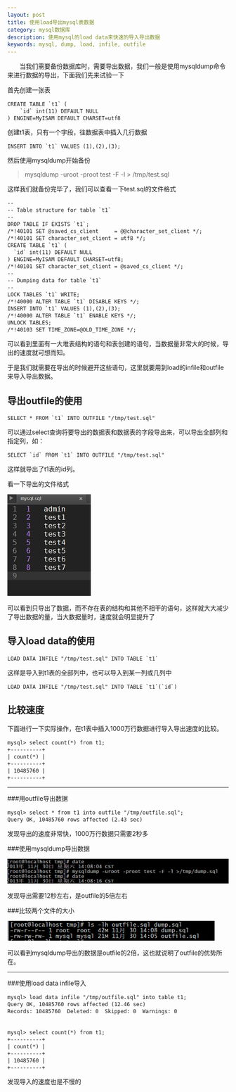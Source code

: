 ```yaml
---
layout: post
title: 使用load导出mysql表数据
category: mysql数据库
description: 使用mysql的load data来快速的导入导出数据
keywords: mysql, dump, load, infile, outfile
---
```

　　当我们需要备份数据库时，需要导出数据，我们一般是使用mysqldump命令来进行数据的导出，下面我们先来试验一下

首先创建一张表

	CREATE TABLE `t1` (
		`id` int(11) DEFAULT NULL
	) ENGINE=MyISAM DEFAULT CHARSET=utf8

创建t1表，只有一个字段，往数据表中插入几行数据

	INSERT INTO `t1` VALUES (1),(2),(3);  

然后使用mysqldump开始备份

>mysqldump -uroot -proot test -F -l > /tmp/test.sql

这样我们就备份完毕了，我们可以查看一下test.sql的文件格式

	--
	-- Table structure for table `t1`
	--
	DROP TABLE IF EXISTS `t1`;
	/*!40101 SET @saved_cs_client     = @@character_set_client */;
	/*!40101 SET character_set_client = utf8 */;
	CREATE TABLE `t1` (
	  `id` int(11) DEFAULT NULL
	) ENGINE=MyISAM DEFAULT CHARSET=utf8;
	/*!40101 SET character_set_client = @saved_cs_client */;
	--
	-- Dumping data for table `t1`
	--
	LOCK TABLES `t1` WRITE;
	/*!40000 ALTER TABLE `t1` DISABLE KEYS */;
	INSERT INTO `t1` VALUES (1),(2),(3);
	/*!40000 ALTER TABLE `t1` ENABLE KEYS */;
	UNLOCK TABLES;
	/*!40103 SET TIME_ZONE=@OLD_TIME_ZONE */;

可以看到里面有一大堆表结构的语句和表创建的语句，当数据量非常大的时候，导出的速度就可想而知。

于是我们就需要在导出的时候避开这些语句，这里就要用到load的infile和outfile来导入导出数据。

导出outfile的使用
----------------

	SELECT * FROM `t1` INTO OUTFILE "/tmp/test.sql"

可以通过select查询将要导出的数据表和数据表的字段导出来，可以导出全部列和指定列，如：

	SELECT `id` FROM `t1` INTO OUTFILE "/tmp/test.sql"

这样就导出了t1表的id列。

看一下导出的文件格式

![sql文件格式][1]

可以看到只导出了数据，而不存在表的结构和其他不相干的语句，这样就大大减少了导出数据的量，当大数据量时，速度就会明显提升了

导入load data的使用
------------------

	LOAD DATA INFILE "/tmp/test.sql" INTO TABLE `t1`

这样是导入到t1表的全部列中，也可以导入到某一列或几列中

	LOAD DATA INFILE "/tmp/test.sql" INTO TABLE `t1`(`id`)

比较速度
-------

下面进行一下实际操作，在t1表中插入1000万行数据进行导入导出速度的比较。

	mysql> select count(*) from t1;        
	+----------+
	| count(*) |
	+----------+
	| 10485760 |
	+----------+

-------

###用outfile导出数据

	mysql> select * from t1 into outfile "/tmp/outfile.sql";
	Query OK, 10485760 rows affected (2.43 sec)

发现导出的速度非常快，1000万行数据只需要2秒多



###使用mysqldump导出数据

![导出时间][2]

发现导出需要12秒左右，是outfile的5倍左右

###比较两个文件的大小

![文件大小][3]

可以看到mysqldump导出的数据是outfile的2倍，这也就说明了outfile的优势所在。

-------

###使用load data infile导入

	mysql> load data infile "/tmp/outfile.sql" into table t1;    
	Query OK, 10485760 rows affected (12.46 sec)
	Records: 10485760  Deleted: 0  Skipped: 0  Warnings: 0


	mysql> select count(*) from t1;                      
	+----------+
	| count(*) |
	+----------+
	| 10485760 |
	+----------+

发现导入的速度也是不慢的


[1]: /images/20140904110643.jpg  "sql文件格式"
[2]: /images/20131130142325812.png "导出时间"
[3]: /images/20131130142531125.png "文件大小"